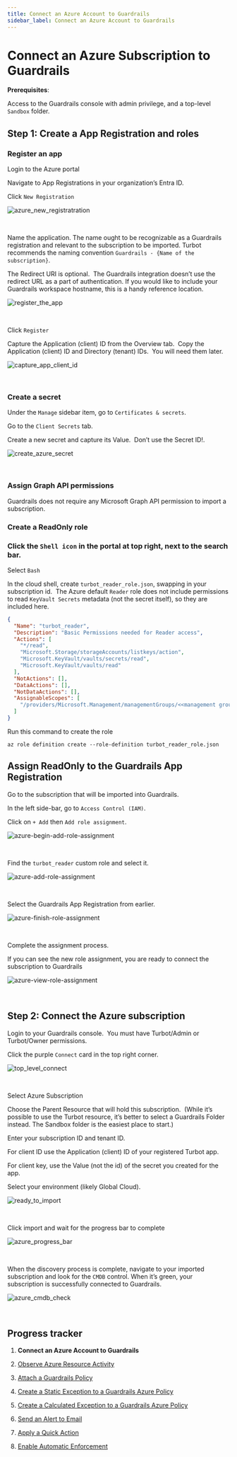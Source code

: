 ```yaml
---
title: Connect an Azure Account to Guardrails
sidebar_label: Connect an Azure Account to Guardrails
---
```



# Connect an Azure Subscription to Guardrails


**Prerequisites**:

Access to the Guardrails console with admin privilege, and a top-level `Sandbox` folder.

## Step 1: Create a App Registration and roles

### Register an app

Login to the Azure portal

Navigate to App Registrations in your organization’s Entra ID.

Click `New Registration`
<p><img alt="azure_new_registratration" src="/images/docs/guardrails/getting-started/getting-started-azure/connect-a-subscription/azure-new-registratration.png"/></p><br/>

Name the application. The name ought to be recognizable as a Guardrails registration and relevant to the subscription to be imported. Turbot recommends the naming convention `Guardrails - {Name of the subscription}`.

The Redirect URI is optional.  The Guardrails integration doesn’t use the redirect URL as a part of authentication. If you would like to include your Guardrails workspace hostname, this is a handy reference location.
<p><img alt="register_the_app" src="/images/docs/guardrails/getting-started/getting-started-azure/connect-a-subscription/register-the-app.png"/></p><br/>


Click `Register`


Capture the Application (client) ID from the Overview tab.  Copy the Application (client) ID and Directory (tenant) IDs.  You will need them later.
<p><img alt="capture_app_client_id" src="/images/docs/guardrails/getting-started/getting-started-azure/connect-a-subscription/capture-app-client-id.png"/></p><br/>




### Create a secret


Under the `Manage` sidebar item, go to `Certificates & secrets`.

Go to the `Client Secrets` tab.

Create a new secret and capture its Value.  Don’t use the Secret ID!.
<p><img alt="create_azure_secret" src="/images/docs/guardrails/getting-started/getting-started-azure/connect-a-subscription/create-azure-secret.png"/></p><br/>

### Assign Graph API permissions


Guardrails does not require any Microsoft Graph API permission to import a subscription.

### Create a ReadOnly role

### Click the `Shell icon` in the portal at top right, next to the search bar.

Select `Bash`

In the cloud shell, create `turbot_reader_role.json`, swapping in your subscription id.  The Azure default `Reader` role does not include permissions to read `KeyVault Secrets` metadata (not the secret itself), so they are included here.

```json
{
  "Name": "turbot_reader",
  "Description": "Basic Permissions needed for Reader access",
  "Actions": [
    "*/read",
    "Microsoft.Storage/storageAccounts/listkeys/action",
    "Microsoft.KeyVault/vaults/secrets/read",
    "Microsoft.KeyVault/vaults/read"
  ],
  "NotActions": [],
  "DataActions": [],
  "NotDataActions": [],
  "AssignableScopes": [
    "/providers/Microsoft.Management/managementGroups/<<management group id>>"
  ]
}
```

Run this command to create the role

```
az role definition create --role-definition turbot_reader_role.json
```

## Assign ReadOnly to the Guardrails App Registration

Go to the subscription that will be imported into Guardrails.

In the left side-bar, go to `Access Control (IAM)`.

Click on `+ Add` then `Add role assignment`.
<p><img alt="azure-begin-add-role-assignment" src="/images/docs/guardrails/getting-started/getting-started-azure/connect-a-subscription/azure-begin-add-role-assignment.png"/></p><br/>

Find the `turbot_reader` custom role and select it.
<p><img alt="azure-add-role-assignment" src="/images/docs/guardrails/getting-started/getting-started-azure/connect-a-subscription/azure-add-role-assignment.png"/></p><br/>

Select the Guardrails App Registration from earlier.
<p><img alt="azure-finish-role-assignment" src="/images/docs/guardrails/getting-started/getting-started-azure/connect-a-subscription/azure-finish-role-assignment.png"/></p><br/>

Complete the assignment process.

If you can see the new role assignment, you are ready to connect the subscription to Guardrails
<p><img alt="azure-view-role-assignment" src="/images/docs/guardrails/getting-started/getting-started-azure/connect-a-subscription/azure-view-role-assignment.png"/></p><br/>

## Step 2: Connect the Azure subscription

Login to your Guardrails console.  You must have Turbot/Admin or Turbot/Owner permissions.

Click the purple `Connect` card in the top right corner.
<p><img alt="top_level_connect" src="/images/docs/guardrails/getting-started/getting-started-azure/connect-a-subscription/top-level-connect.png"/></p><br/>

Select Azure Subscription

Choose the Parent Resource that will hold this subscription.  (While it’s possible to use the Turbot resource, it’s better to select a Guardrails Folder instead. The Sandbox folder is the easiest place to start.)

Enter your subscription ID and tenant ID.

For client ID use the Application (client) ID of your registered Turbot app.

For client key, use the Value (not the id) of the secret you created for the app.

Select your environment (likely Global Cloud).
<p><img alt="ready_to_import" src="/images/docs/guardrails/getting-started/getting-started-azure/connect-a-subscription/ready-to-import.png"/></p><br/>

Click import and wait for the progress bar to complete
<p><img alt="azure_progress_bar" src="/images/docs/guardrails/getting-started/getting-started-azure/connect-a-subscription/azure-progress-bar.png"/></p><br/>

When the discovery process is complete, navigate to your imported subscription and look for the `CMDB` control. When it’s green, your subscription is successfully connected to Guardrails.
<p><img alt="azure_cmdb_check" src="/images/docs/guardrails/getting-started/getting-started-azure/connect-a-subscription/azure-cmdb-check.png"/></p><br/>



## Progress tracker

1. **Connect an Azure Account to Guardrails**

2. [Observe Azure Resource Activity](/guardrails/docs/runbooks/getting-started-azure/observe-azure-activity/)

3. [Attach a Guardrails Policy](/guardrails/docs/runbooks/getting-started-azure/attach-a-policy/)

4. [Create a Static Exception to a Guardrails Azure Policy](/guardrails/docs/runbooks/getting-started-azure/create-static-exception/)

5. [Create a Calculated Exception to a Guardrails Azure Policy](/guardrails/docs/runbooks/getting-started-azure/create-calculated-exception/)

6. [Send an Alert to Email](/guardrails/docs/runbooks/getting-started-azure/send-alert-to-email/)

7. [Apply a Quick Action](/guardrails/docs/runbooks/getting-started-azure/apply-quick-action/)

8. [Enable Automatic Enforcement](/guardrails/docs/runbooks/getting-started-azure/enable-enforcement/)
